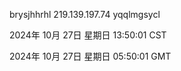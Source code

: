 brysjhhrhl 219.139.197.74 yqqlmgsycl

2024年 10月 27日 星期日 13:50:01 CST

2024年 10月 27日 星期日 05:50:01 GMT
